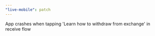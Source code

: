```yaml
---
"live-mobile": patch
---
```


App crashes when tapping 'Learn how to withdraw from exchange' in receive flow

